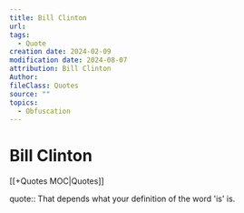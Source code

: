 ```yaml
---
title: Bill Clinton
url: 
tags:
  - Quote
creation date: 2024-02-09
modification date: 2024-08-07
attribution: Bill Clinton
Author: 
fileClass: Quotes
source: ""
topics:
  - Obfuscation
---
```


# Bill Clinton

[[+Quotes MOC|Quotes]]

quote:: That depends what your definition of the word 'is' is.
